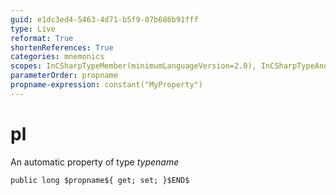 ```yaml
---
guid: e1dc3ed4-5463-4d71-b5f9-07b686b91fff
type: Live
reformat: True
shortenReferences: True
categories: mnemonics
scopes: InCSharpTypeMember(minimumLanguageVersion=2.0), InCSharpTypeAndNamespace(minimumLanguageVersion=2.0)
parameterOrder: propname
propname-expression: constant("MyProperty")
---
```


# pl

An automatic property of type $typename$

```
public long $propname${ get; set; }$END$
```
